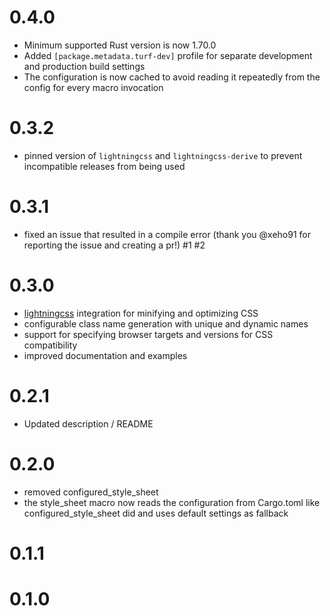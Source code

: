 # 0.4.0
- Minimum supported Rust version is now 1.70.0
- Added `[package.metadata.turf-dev]` profile for separate development and production build settings
- The configuration is now cached to avoid reading it repeatedly from the config for every macro invocation

# 0.3.2
- pinned version of `lightningcss` and `lightningcss-derive` to prevent incompatible releases from being used

# 0.3.1
- fixed an issue that resulted in a compile error (thank you @xeho91 for reporting the issue and creating a pr!) #1 #2

# 0.3.0
- [lightningcss](https://github.com/parcel-bundler/lightningcss) integration for minifying and optimizing CSS 
- configurable class name generation with unique and dynamic names
- support for specifying browser targets and versions for CSS compatibility
- improved documentation and examples

# 0.2.1
- Updated description / README

# 0.2.0
- removed configured_style_sheet
- the style_sheet macro now reads the configuration from Cargo.toml like configured_style_sheet did and uses default settings as fallback

# 0.1.1

# 0.1.0
